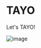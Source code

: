 # TAYO
Let's TAYO!

![image](https://github.com/2024-KHUTHON/TAYO/assets/101623794/135b663a-943c-4fc4-a896-0e6b07356c21)
